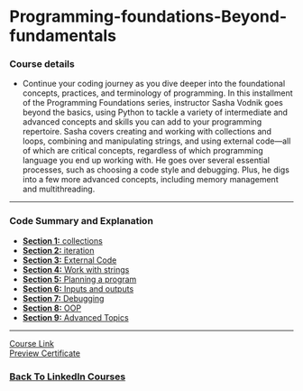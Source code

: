 # Programming-foundations-Beyond-fundamentals

### Course details
- Continue your coding journey as you dive deeper into the foundational concepts, practices, and terminology of programming. In this installment of the Programming Foundations series, instructor Sasha Vodnik goes beyond the basics, using Python to tackle a variety of intermediate and advanced concepts and skills you can add to your programming repertoire. Sasha covers creating and working with collections and loops, combining and manipulating strings, and using external code—all of which are critical concepts, regardless of which programming language you end up working with. He goes over several essential processes, such as choosing a code style and debugging. Plus, he digs into a few more advanced concepts, including memory management and multithreading.
------------

### Code Summary and Explanation

- [**Section 1:** collections](./course-code-and-explanation/1-collection/)
- [**Section 2:** iteration](./course-code-and-explanation/2-iteration/)
- [**Section 3:** External Code](./course-code-and-explanation/3-Using-external-code/)
- [**Section 4:** Work with strings](./course-code-and-explanation/4-working-with-strings/)
- [**Section 5:** Planning a program ](./course-code-and-explanation/5-planning-a-program/)
- [**Section 6:** Inputs and outputs](./course-code-and-explanation/6-Inputs-and-outputs/)
- [**Section 7:** Debugging ](./course-code-and-explanation/7-Debugging/)
- [**Section 8:** OOP ](./course-code-and-explanation/8-OOP/)
- [**Section 9:** Advanced Topics](./course-code-and-explanation/9-Advanced-Topics/)



-----------
[Course Link](https://www.linkedin.com/learning/programming-foundations-beyond-the-fundamentals/?resume=false)
<br>
[Preview Certificate](https://www.linkedin.com/learning/certificates/025d0dc9cef8a6b5cc199b396bec5b2099294eeaead5c3b7993f578ad33ecbaa?lipi=urn%3Ali%3Apage%3Ad_flagship3_profile_view_base_certifications_details%3B9znAdOUJTu2aYA5T5YqZLQ%3D%3D)


### [Back To LinkedIn Courses](../)